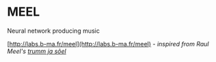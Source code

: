 MEEL
========================================

Neural network producing music

[http://labs.b-ma.fr/meel](http://labs.b-ma.fr/meel) - _inspired from Raul Meel's [trumm ja sõel](http://www.nongrata.ee/in/InGraafika06/Trumm_ja_soeel.gif)_
